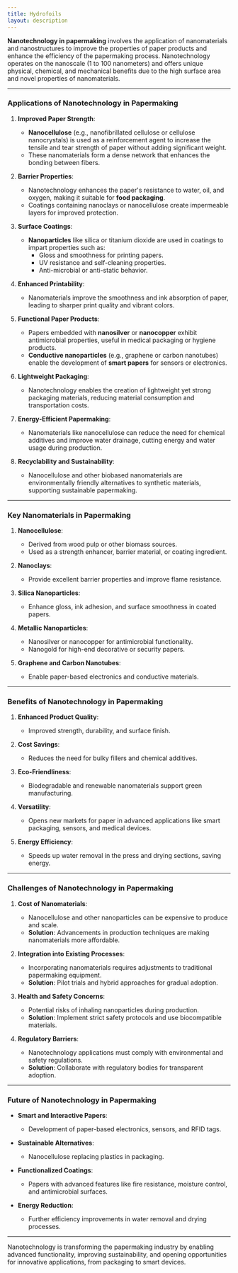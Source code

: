 ```yaml
---
title: Hydrofoils 
layout: description
---
```


**Nanotechnology in papermaking** involves the application of nanomaterials and nanostructures to improve the properties of paper products and enhance the efficiency of the papermaking process. Nanotechnology operates on the nanoscale (1 to 100 nanometers) and offers unique physical, chemical, and mechanical benefits due to the high surface area and novel properties of nanomaterials.

---

### **Applications of Nanotechnology in Papermaking**

1. **Improved Paper Strength**:
    - **Nanocellulose** (e.g., nanofibrillated cellulose or cellulose nanocrystals) is used as a reinforcement agent to increase the tensile and tear strength of paper without adding significant weight.
    - These nanomaterials form a dense network that enhances the bonding between fibers.

2. **Barrier Properties**:
    - Nanotechnology enhances the paper's resistance to water, oil, and oxygen, making it suitable for **food packaging**.
    - Coatings containing nanoclays or nanocellulose create impermeable layers for improved protection.

3. **Surface Coatings**:
    - **Nanoparticles** like silica or titanium dioxide are used in coatings to impart properties such as:
        - Gloss and smoothness for printing papers.
        - UV resistance and self-cleaning properties.
        - Anti-microbial or anti-static behavior.

4. **Enhanced Printability**:
    - Nanomaterials improve the smoothness and ink absorption of paper, leading to sharper print quality and vibrant colors.

5. **Functional Paper Products**:
    - Papers embedded with **nanosilver** or **nanocopper** exhibit antimicrobial properties, useful in medical packaging or hygiene products.
    - **Conductive nanoparticles** (e.g., graphene or carbon nanotubes) enable the development of **smart papers** for sensors or electronics.

6. **Lightweight Packaging**:
    - Nanotechnology enables the creation of lightweight yet strong packaging materials, reducing material consumption and transportation costs.

7. **Energy-Efficient Papermaking**:
    - Nanomaterials like nanocellulose can reduce the need for chemical additives and improve water drainage, cutting energy and water usage during production.

8. **Recyclability and Sustainability**:
    - Nanocellulose and other biobased nanomaterials are environmentally friendly alternatives to synthetic materials, supporting sustainable papermaking.

---

### **Key Nanomaterials in Papermaking**
1. **Nanocellulose**:
    - Derived from wood pulp or other biomass sources.
    - Used as a strength enhancer, barrier material, or coating ingredient.

2. **Nanoclays**:
    - Provide excellent barrier properties and improve flame resistance.

3. **Silica Nanoparticles**:
    - Enhance gloss, ink adhesion, and surface smoothness in coated papers.

4. **Metallic Nanoparticles**:
    - Nanosilver or nanocopper for antimicrobial functionality.
    - Nanogold for high-end decorative or security papers.

5. **Graphene and Carbon Nanotubes**:
    - Enable paper-based electronics and conductive materials.

---

### **Benefits of Nanotechnology in Papermaking**
1. **Enhanced Product Quality**:
    - Improved strength, durability, and surface finish.

2. **Cost Savings**:
    - Reduces the need for bulky fillers and chemical additives.

3. **Eco-Friendliness**:
    - Biodegradable and renewable nanomaterials support green manufacturing.

4. **Versatility**:
    - Opens new markets for paper in advanced applications like smart packaging, sensors, and medical devices.

5. **Energy Efficiency**:
    - Speeds up water removal in the press and drying sections, saving energy.

---

### **Challenges of Nanotechnology in Papermaking**
1. **Cost of Nanomaterials**:
    - Nanocellulose and other nanoparticles can be expensive to produce and scale.
    - **Solution**: Advancements in production techniques are making nanomaterials more affordable.

2. **Integration into Existing Processes**:
    - Incorporating nanomaterials requires adjustments to traditional papermaking equipment.
    - **Solution**: Pilot trials and hybrid approaches for gradual adoption.

3. **Health and Safety Concerns**:
    - Potential risks of inhaling nanoparticles during production.
    - **Solution**: Implement strict safety protocols and use biocompatible materials.

4. **Regulatory Barriers**:
    - Nanotechnology applications must comply with environmental and safety regulations.
    - **Solution**: Collaborate with regulatory bodies for transparent adoption.

---

### **Future of Nanotechnology in Papermaking**
- **Smart and Interactive Papers**:
    - Development of paper-based electronics, sensors, and RFID tags.

- **Sustainable Alternatives**:
    - Nanocellulose replacing plastics in packaging.

- **Functionalized Coatings**:
    - Papers with advanced features like fire resistance, moisture control, and antimicrobial surfaces.

- **Energy Reduction**:
    - Further efficiency improvements in water removal and drying processes.

---

Nanotechnology is transforming the papermaking industry by enabling advanced functionality, improving sustainability, and opening opportunities for innovative applications, from packaging to smart devices.
